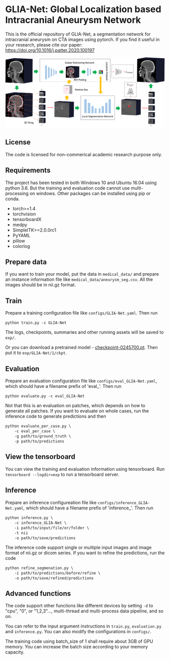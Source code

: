 # GLIA-Net: Global Localization based Intracranial Aneurysm Network

This is the official repository of GLIA-Net, a segmentation network for
intracranial aneurysm on CTA images using pytorch.
If you find it useful in your research, please cite our paper: https://doi.org/10.1016/j.patter.2020.100197

![Network structure](artworks/workflow.png)

## License

The code is licensed for non-commerical academic research purpose only.

## Requirements

The project has been tested in both Windows 10 and Ubuntu 16.04 using python 3.6.
But the training and evaluation code cannot use multi-processing on windows.
Other packages can be installed using pip or conda.

* torch>=1.4
* torchvision
* tensorboardX
* medpy
* SimpleITK>=2.0.0rc1
* PyYAML
* pillow
* colorlog

## Prepare data

If you want to train your model, put the data in `medical_data/` and
prepare an instance information file like `medical_data/aneurysm_seg.csv`.
All the images should be in nii.gz format.

## Train

Prepare a training configuration file like `configs/GLIA-Net.yaml`.
Then run

```
python train.py -c GLIA-Net
```

The logs, checkpoints, summaries and other running assets will be saved to `exp/`.

Or you can download a pretrained model - [checkpoint-0245700.pt](https://github.com/MeteorsHub/GLIA-Net/releases/download/v1.0/checkpoint-0245700.pt).
Then put it to `exp/GLIA-Net/1/ckpt`.

## Evaluation

Prepare an evaluation configuration file like `configs/eval_GLIA-Net.yaml`,
which should have a filename prefix of 'eval_'.
Then run

```
python evaluate.py -c eval_GLIA-Net
```

Not that this is an evaluation on patches, which depends on how to generate all patches.
If you want to evaluate on whole cases, run the inference code to generate predictions and then

```
python evaluate_per_case.py \
    -c eval_per_case \
    -g path/to/ground_truth \
    -p path/to/predictions
```

## View the tensorboard

You can view the training and evaluation information using tensorboard.
Run `tensorboard --logdir=exp` to run a tensorboard server.

## Inference

Prepare an inference configureation file like `configs/inference_GLIA-Net.yaml`,
which should have a filename prefix of 'inference_'.
Then run

```
python inference.py \
    -c inference_GLIA-Net \
    -i path/to/input/file/or/folder \
    -t nii
    -o path/to/save/predictions
```

The inference code support single or multiple input images and image format of nii.gz or dicom series.
If you want to refine the predictions, run the code

```
python refine_segmenation.py \
    -i path/to/predictions/before/refine \
    -o path/to/save/refined/predictions
```

## Advanced functions

The code support other functions like different devices by setting `-d` to "cpu", "0", or "1,2,3"...,
multi-thread and multi-process data pipeline, and so on.

You can refer to the input argument instructions in `train.py`, `evaluation.py` and `inference.py`.
You can also modify the configurations in `configs/`.

The training code using batch_size of 1 shall require about 3GB of GPU memory.
You can increase the batch size according to your memory capacity.
